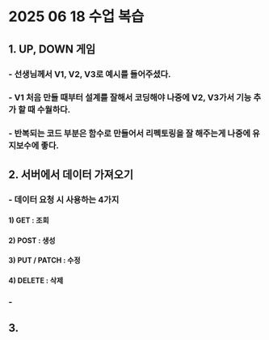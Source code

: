 # 2025 06 18 수업 복습
## 1. UP, DOWN 게임
### - 선생님께서 V1, V2, V3로 예시를 들어주셨다.
### - V1 처음 만들 때부터 설계를 잘해서 코딩해야 나중에 V2, V3가서 기능 추가 할 때 수월하다.
### - 반복되는 코드 부분은 함수로 만들어서 리펙토링을 잘 해주는게 나중에 유지보수에 좋다.
## 2. 서버에서 데이터 가져오기
### - 데이터 요청 시 사용하는 4가지
#### 1) GET : 조회
#### 2) POST : 생성
#### 3) PUT / PATCH : 수정
#### 4) DELETE : 삭제
### - 
## 3. 
